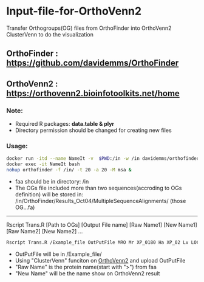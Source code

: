 # Input-file-for-OrthoVenn2
Transfer Orthogroups(OG) files from OrthoFinder into OrthoVenn2 ClusterVenn to do the visualization

## OrthoFinder : https://github.com/davidemms/OrthoFinder
## OrthoVenn2 : https://orthovenn2.bioinfotoolkits.net/home

### Note:
- Required R packages: **data.table & plyr** 
- Directory permission should be changed for creating new files


### Usage:
```bash
docker run -itd --name NameIt -v  $PWD:/in -w /in davidemms/orthofinder:2.5.4 bash
docker exec -it NameIt bash
nohup orthofinder -f /in/ -t 20 -a 20 -M msa &
```
- faa should be in directory: /in 
- The OGs file included more than two sequences(accroding to OGs definition) will be stored in: /in/OrthoFinder/Results_Oct04/MultipleSequenceAlignments/  (those OG...fa)

---

Rscript Trans.R [Path to OGs] [Output File name] [Raw Name1] [New Name1] [Raw Name2] [New Name2] ...
```bash
Rscript Trans.R /Example_file OutPutFile MRO Mr XP_0180 Ha XP_02 Lv LOCUS Mj maker Mn
```
- OutPutFile will be in /Example_file/
- Using "ClusterVenn" funciton on [OrthoVenn2](https://orthovenn2.bioinfotoolkits.net/cluster-venn) and upload OutPutFile
- "Raw Name" is the protein name(start with ">") from faa
- "New Name" will be the name show on OrthoVenn2 result 
